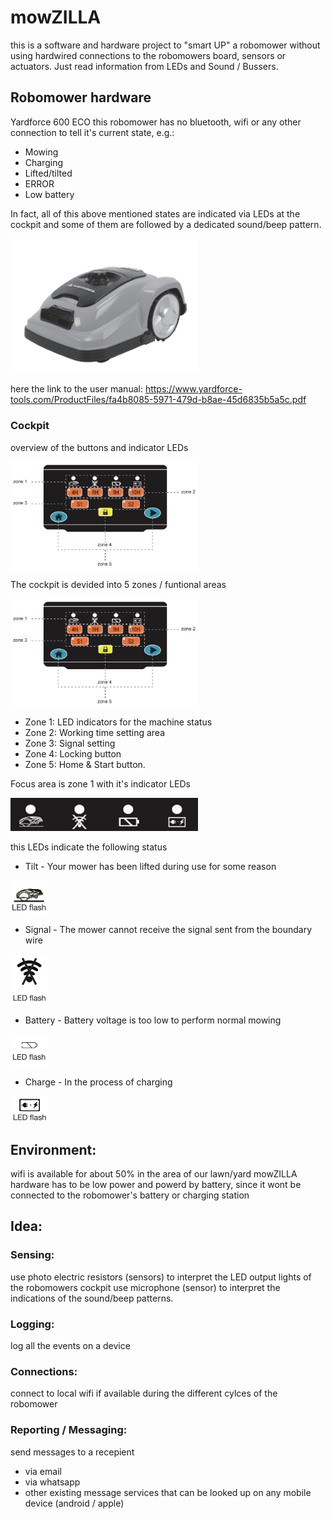 # mowZILLA
this is a software and hardware project to "smart UP" a robomower without using hardwired connections to the robomowers board, sensors or actuators. Just read information from LEDs and Sound / Bussers.

## Robomower hardware

Yardforce 600 ECO
this robomower has no bluetooth, wifi or any other connection to tell it's current state, e.g.:
 - Mowing
 - Charging
 - Lifted/tilted
 - ERROR
 - Low  battery
 
In fact, all of this above mentioned states are indicated via LEDs at the cockpit and some of them are followed by a dedicated sound/beep pattern.

<img src=https://github.com/weinzmi/mowZILLA/blob/master/images/Robomower_yardforce_600_eco.PNG width="300">

here the link to the user manual:
https://www.yardforce-tools.com/ProductFiles/fa4b8085-5971-479d-b8ae-45d6835b5a5c.pdf

### Cockpit
overview of the buttons and indicator LEDs

<img src=https://github.com/weinzmi/mowZILLA/blob/master/images/Cockpit_schematic_zones.PNG width="300">

The cockpit is devided into 5 zones / funtional areas

<img src=https://github.com/weinzmi/mowZILLA/blob/master/images/Cockpit_schematic_zones.PNG width="300">

 - Zone 1: LED indicators for the machine status
 - Zone 2: Working time setting area
 - Zone 3: Signal setting
 - Zone 4: Locking button
 - Zone 5: Home & Start button.

Focus area is zone 1 with it's indicator LEDs

<img src=https://github.com/weinzmi/mowZILLA/blob/master/images/Cockpit_schematic_.zone1_indicatorsPNG.PNG width="300">

this LEDs indicate the following status

 - Tilt - Your mower has been lifted during use for some reason
 <img src=https://github.com/weinzmi/mowZILLA/blob/master/images/Cockpit_ICON_tilt.PNG width="60">
 
 - Signal - The mower cannot receive the signal sent from the boundary wire
 <img src=https://github.com/weinzmi/mowZILLA/blob/master/images/Cockpit_ICON_signal.PNG width="60">
 
 - Battery - Battery voltage is too low to perform normal mowing
 <img src=https://github.com/weinzmi/mowZILLA/blob/master/images/Cockpit_ICON_battery.PNG width="60">
 
 - Charge - In the process of charging
 <img src=https://github.com/weinzmi/mowZILLA/blob/master/images/Cockpit_ICON_charge.PNG width="60">
 
## Environment:
wifi is available for about 50% in the area of our lawn/yard
mowZILLA hardware has to be low power and powerd by battery, since it wont be connected to the robomower's battery or charging station

## Idea:
### Sensing:
use photo electric resistors (sensors) to interpret the LED output lights of the robomowers cockpit
use microphone (sensor) to interpret the indications of the sound/beep patterns.

### Logging:
log all the events on a device

### Connections:
connect to local wifi if available during the different cylces of the robomower

### Reporting / Messaging:
send messages to a recepient 
 - via email
 - via whatsapp
 - other existing message services that can be looked up on any mobile device (android / apple)
